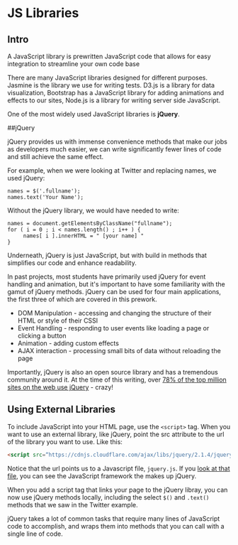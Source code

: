 # JS Libraries
## Intro

A JavaScript library is prewritten JavaScript code that allows for easy integration to streamline your own code base

There are many JavaScript libraries designed for different purposes. Jasmine is the library we use for writing tests. D3.js is a library for data visualization, Bootstrap has a JavaScript library for adding animations and effects to our sites, Node.js is a library for writing server side JavaScript.

One of the most widely used JavaScript libraries is **jQuery**.

##jQuery

jQuery provides us with immense convenience methods that make our jobs as developers much easier, we can write significantly fewer lines of code and still achieve the same effect.

For example, when we were looking at Twitter and replacing names, we used jQuery:
```
names = $('.fullname');
names.text('Your Name');
```
Without the jQuery library, we would have needed to write:
```
names = document.getElementsByClassName("fullname");
for ( i = 0 ; i < names.length() ; i++ ) {
     names[ i ].innerHTML = " [your name] "
}
```
Underneath, jQuery is just JavaScript, but with build in methods that simplifies our code and enhance readability.

In past projects, most students have primarily used jQuery for event handling and animation, but it's important to have some familiarity with the gamut of jQuery methods. jQuery can be used for four main applications, the first three of which are covered in this prework.

* DOM Manipulation - accessing and changing the structure of their HTML or style of their CSSI
* Event Handling - responding to user events like loading a page or clicking a button
* Animation - adding custom effects
* AJAX interaction - processing small bits of data without reloading the page

Importantly, jQuery is also an open source library and has a tremendous community around it. At the time of this writing, over [78% of the top million sites on the web use jQuery](http://trends.builtwith.com/javascript/jQuery) - crazy!

## Using External Libraries
To include JavaScript into your HTML page, use the `<script>` tag. When you want to use an external library, like jQuery, point the src attribute to the url of the library you want to use. Like this:
```html
<script src=“https://cdnjs.cloudflare.com/ajax/libs/jquery/2.1.4/jquery.js”></script>
```
Notice that the url points us to a Javascript file, `jquery.js`. If you [look at that file](https://cdnjs.cloudflare.com/ajax/libs/jquery/2.1.4/jquery.js), you can see the JavaScript framework the makes up jQuery.

When you add a script tag that links your page to the jQuery libray, you can now use jQuery methods locally, including the select `$()` and `.text()` methods that we saw in the Twitter example.

jQuery takes a lot of common tasks that require many lines of JavaScript code to accomplish, and wraps them into methods that you can call with a single line of code.
